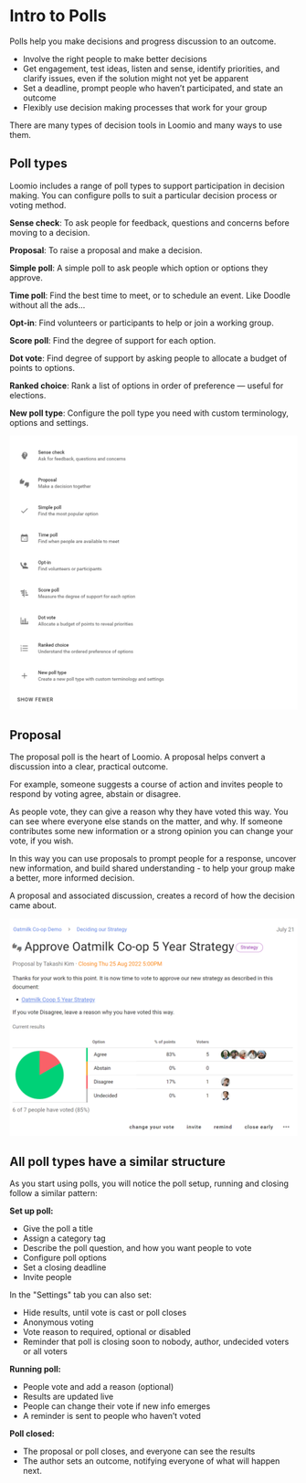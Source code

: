 # Intro to Polls

Polls help you make decisions and progress discussion to an outcome.

- Involve the right people to make better decisions 
- Get engagement, test ideas, listen and sense, identify priorities, and clarify issues, even if the solution might not yet be apparent 
- Set a deadline, prompt people who haven’t participated, and state an outcome
- Flexibly use decision making processes that work for your group

There are many types of decision tools in Loomio and many ways to use them.   

## Poll types

Loomio includes a range of poll types to support participation in decision making.  You can configure polls to suit a particular decision process or voting method. 

**Sense check**: To ask people for feedback, questions and concerns before moving to a decision.

**Proposal**: To raise a proposal and make a decision.

**Simple poll**: A simple poll to ask people which option or options they approve.

**Time poll**: Find the best time to meet, or to schedule an event. Like Doodle without all the ads…  

**Opt-in**: Find volunteers or participants to help or join a working group.

**Score poll**: Find the degree of support for each option.

**Dot vote**: Find degree of support by asking people to allocate a budget of points to options. 

**Ranked choice**: Rank a list of options in order of preference — useful for elections.

**New poll type**: Configure the poll type you need with custom terminology, options and settings.

![](poll_list.png#width-80)

## Proposal

The proposal poll is the heart of Loomio. A proposal helps convert a discussion into a clear, practical outcome. 

For example, someone suggests a course of action and invites people to respond by voting agree, abstain or disagree. 

As people vote, they can give a reason why they have voted this way. You can see where everyone else stands on the matter, and why. If someone contributes some new information or a strong opinion you can change your vote, if you wish.

In this way you can use proposals to prompt people for a response, uncover new information, and build shared understanding - to help your group make a better, more informed decision.

A proposal and associated discussion, creates a record of how the decision came about.

![](proposal_example.png)

## All poll types have a similar structure

As you start using polls, you will notice the poll setup, running and closing follow a similar pattern:

**Set up poll:**
- Give the poll a title
- Assign a category tag
- Describe the poll question, and how you want people to vote
- Configure poll options
- Set a closing deadline 
- Invite people

In the "Settings" tab you can also set:
- Hide results, until vote is cast or poll closes
- Anonymous voting
- Vote reason to required, optional or disabled
- Reminder that poll is closing soon to nobody, author, undecided voters or all voters

**Running poll:**
- People vote and add a reason (optional) 
- Results are updated live
- People can change their vote if new info emerges
- A reminder is sent to people who haven’t voted 

**Poll closed:**
- The proposal or poll closes, and everyone can see the results
- The author sets an outcome, notifying everyone of what will happen next.
